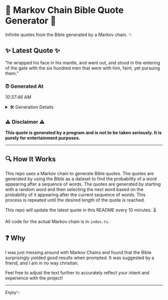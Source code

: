 # 📖 Markov Chain Bible Quote Generator 📖

Infinite quotes from the Bible generated by a Markov chain. ✨

## ✨ Latest Quote ✨
"he wrapped his face in his mantle, and went out, and stood in the entering of the gate with the six hundred men that were with him, faint, yet pursuing them."

### ⏰ Generated At
*10:37:46 AM*

<details>
    <summary>🛠️ Generation Details</summary>
    <p>
        <strong>🌱 Seed:</strong> he<br>
        <strong>🔄 Iterations:</strong> 30<br>
        <strong>📜 Context History:</strong><br>[ he ]: wrapped<br>[ he, wrapped ]: his<br>[ he, wrapped, his ]: face<br>[ he, wrapped, his, face ]: in<br>[ he, wrapped, his, face, in ]: his<br>[ he, wrapped, his, face, in, his ]: mantle,<br>[ wrapped, his, face, in, his, mantle, ]: and<br>[ his, face, in, his, mantle,, and ]: went<br>[ face, in, his, mantle,, and, went ]: out,<br>[ in, his, mantle,, and, went, out, ]: and<br>[ his, mantle,, and, went, out,, and ]: stood<br>[ mantle,, and, went, out,, and, stood ]: in<br>[ and, went, out,, and, stood, in ]: the<br>[ went, out,, and, stood, in, the ]: entering<br>[ out,, and, stood, in, the, entering ]: of<br>[ and, stood, in, the, entering, of ]: the<br>[ stood, in, the, entering, of, the ]: gate<br>[ in, the, entering, of, the, gate ]: with<br>[ the, entering, of, the, gate, with ]: the<br>[ entering, of, the, gate, with, the ]: six<br>[ of, the, gate, with, the, six ]: hundred<br>[ the, gate, with, the, six, hundred ]: men<br>[ gate, with, the, six, hundred, men ]: that<br>[ with, the, six, hundred, men, that ]: were<br>[ the, six, hundred, men, that, were ]: with<br>[ six, hundred, men, that, were, with ]: him,<br>[ hundred, men, that, were, with, him, ]: faint,<br>[ men, that, were, with, him,, faint, ]: yet<br>[ that, were, with, him,, faint,, yet ]: pursuing<br>[ were, with, him,, faint,, yet, pursuing ]: them.<br>
    </p>
</details>

### ⚠️ Disclaimer ⚠️
**This quote is generated by a program and is not to be taken seriously. It is purely for entertainment purposes.**

---

## 🔍 How It Works

This repo uses a Markov chain to generate Bible quotes. The quotes are generated by using the Bible as a dataset to find the probability of a word appearing after a sequence of words. The quotes are generated by starting with a random word and then selecting the next word based on the probability of it appearing after the current sequence of words. This process is repeated until the desired length of the quote is reached.

This repo will update the latest quote in this README every 10 minutes. ⏳

All code for the actual Markov chain is in `index.ts`.

## ❓ Why

I was just messing around with Markov Chains and found that the Bible surprisingly yielded good results when prompted. 
It was suggested by a friend, and I am in no way christian.

Feel free to adjust the text further to accurately reflect your intent and experience with the project!

---

*Enjoy*✨

